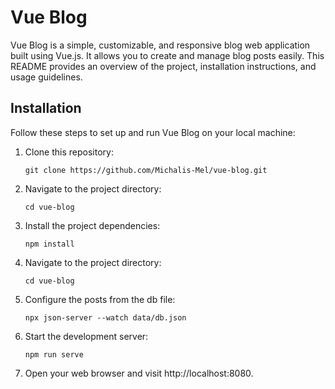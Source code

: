 # Vue Blog

Vue Blog is a simple, customizable, and responsive blog web application built using Vue.js. It allows you to create and manage blog posts easily. This README provides an overview of the project, installation instructions, and usage guidelines.

## Installation

Follow these steps to set up and run Vue Blog on your local machine:

1. Clone this repository:

   `git clone https://github.com/Michalis-Mel/vue-blog.git`

2. Navigate to the project directory:

   `cd vue-blog`

3. Install the project dependencies:

   `npm install`

4. Navigate to the project directory:

   `cd vue-blog`

5. Configure the posts from the db file:

   `npx json-server --watch data/db.json`

6. Start the development server:

   `npm run serve`

7. Open your web browser and visit http://localhost:8080.
